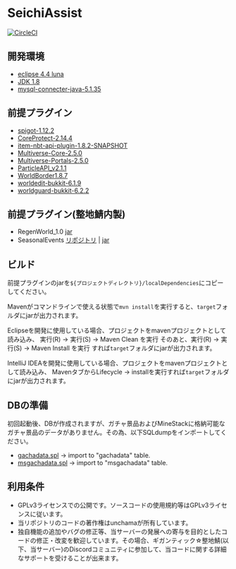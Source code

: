 # SeichiAssist

[![CircleCI](https://circleci.com/gh/GiganticMinecraft/SeichiAssist/tree/master.svg?style=svg)](https://circleci.com/gh/GiganticMinecraft/SeichiAssist/tree/master)

## 開発環境
- [eclipse 4.4 luna](http://mergedoc.osdn.jp/)
- [JDK 1.8](https://www.oracle.com/technetwork/java/javase/downloads/jdk8-downloads-2133151.html)
- [mysql-connecter-java-5.1.35](https://downloads.mysql.com/archives/c-j/)

## 前提プラグイン
- [spigot-1.12.2](https://www.google.com/search?q=spigot+%E3%83%93%E3%83%AB%E3%83%89&oq=spigot+%E3%83%93%E3%83%AB%E3%83%89&aqs=chrome..69i57j0l2j69i61j0.6971j0j8&sourceid=chrome&ie=UTF-8)
- [CoreProtect-2.14.4](https://www.spigotmc.org/resources/coreprotect.8631/download?version=231781)
- [item-nbt-api-plugin-1.8.2-SNAPSHOT](https://www.spigotmc.org/resources/item-entity-tile-nbt-api.7939/download?version=241690)
- [Multiverse-Core-2.5.0](https://dev.bukkit.org/projects/multiverse-core/files/2428161/download)
- [Multiverse-Portals-2.5.0](https://dev.bukkit.org/projects/multiverse-portals/files/2428333/download)
- [ParticleAPI_v2.1.1](http://dl.inventivetalent.org/download/?file=plugin/ParticleAPI_v2.1.1)
- [WorldBorder1.8.7](https://dev.bukkit.org/projects/worldborder/files/2415838/download)
- [worldedit-bukkit-6.1.9](https://dev.bukkit.org/projects/worldedit/files/2597538/download)
- [worldguard-bukkit-6.2.2](https://dev.bukkit.org/projects/worldguard/files/2610618/download)

## 前提プラグイン(整地鯖内製)
- RegenWorld_1.0 [jar](https://red.minecraftserver.jp/attachments/download/890/RegenWorld-1.0.jar)
- SeasonalEvents [リポジトリ](https://github.com/GiganticMinecraft/SeasonalEvents) | [jar](https://red.minecraftserver.jp/attachments/download/893/SeasonalEvents.jar)

## ビルド
前提プラグインのjarを`${プロジェクトディレクトリ}/localDependencies`にコピーしてください。

Mavenがコマンドラインで使える状態で`mvn install`を実行すると、`target`フォルダにjarが出力されます。

Eclipseを開発に使用している場合、プロジェクトをmavenプロジェクトとして読み込み、
実行(R) -> 実行(S) -> Maven Clean を実行
そのあと、実行(R) -> 実行(S) -> Maven Install を実行
すれば`target`フォルダにjarが出力されます。

IntelliJ IDEAを開発に使用している場合、プロジェクトをmavenプロジェクトとして読み込み、
MavenタブからLifecycle -> installを実行すれば`target`フォルダにjarが出力されます。

## DBの準備
初回起動後、DBが作成されますが、ガチャ景品およびMineStackに格納可能なガチャ景品のデータがありません。その為、以下SQLdumpをインポートしてください。
- [gachadata.spl](https://red.minecraftserver.jp/attachments/download/895/gachadata.sql) -> import to "gachadata" table.
- [msgachadata.spl](https://red.minecraftserver.jp/attachments/download/894/msgachadata.sql) -> import to "msgachadata" table.

## 利用条件
- GPLv3ライセンスでの公開です。ソースコードの使用規約等はGPLv3ライセンスに従います。
- 当リポジトリのコードの著作権はunchamaが所有しています。
- 独自機能の追加やバグの修正等、当サーバーの発展への寄与を目的としたコードの修正・改変を歓迎しています。その場合、ギガンティック☆整地鯖(以下、当サーバー)のDiscordコミュニティに参加して、当コードに関する詳細なサポートを受けることが出来ます。
